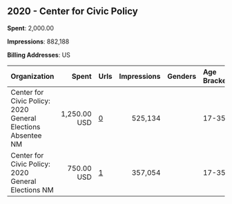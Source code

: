 ## 2020 - Center for Civic Policy 
**Spent**: 2,000.00

**Impressions**: 882,188

**Billing Addresses**: US

|Organization|Spent|Urls|Impressions|Genders|Age Brackets|Country Codes|
|:---|---:|:---|---:|:---|:---|:---|
|Center for Civic Policy: 2020 General Elections Absentee NM|1,250.00 USD|[0](https://www.snap.com/political-ads/asset/52cf11b594470dfd89d7de18faa8e8ee8914fd998424a2a67757423ac43c0fd0?mediaType=mp4)|525,134||17-35|united states|
|Center for Civic Policy: 2020 General Elections NM|750.00 USD|[1](https://www.snap.com/political-ads/asset/7145abbcabebdf68e15df6e90facac0ec62295c49a08fe767af09499f280d30c?mediaType=mp4)|357,054||17-35|united states|
